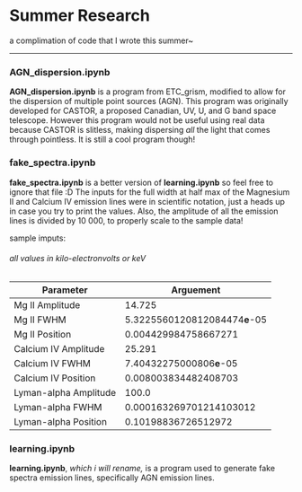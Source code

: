 # Summer Research

a complimation of code that I wrote this summer~
<hr>

### AGN_dispersion.ipynb

<b>AGN_dispersion.ipynb</b> is a program from ETC_grism, modified to allow for the dispersion of multiple point sources (AGN). This program was originally developed for CASTOR, a proposed Canadian, UV, U, and G band space telescope. However this program would not be useful using real data because CASTOR is slitless, making dispersing <i>all</i> the light that comes through pointless. It is still a cool program though!  

### fake_spectra.ipynb

<b>fake_spectra.ipynb</b> is a better version of <b>learning.ipynb</b> so feel free to ignore that file :D
The inputs for the full width at half max of the Magnesium II and Calcium IV emission lines were in scientific notation, just a heads up in case you try to print the values. Also, the amplitude of all the emission lines is divided by 10 000, to properly scale to the sample data!

sample imputs:
###### all values in kilo-electronvolts or keV
| Parameter    | Arguement |
| -------- | ------- |
| Mg II Amplitude | 14.725 |
| Mg II FWHM | 5.3225560120812084474<b>e</b>-05 |
| Mg II Position | 0.004429984758667271|
|Calcium IV Amplitude | 25.291 |
|Calcium IV FWHM | 7.40432275000806<b>e</b>-05|
|Calcium IV Position | 0.008003834482408703 |
|Lyman-alpha Amplitude | 100.0 |
|Lyman-alpha FWHM| 0.000163269701214103012|
|Lyman-alpha Position| 0.10198836726512972|

### learning.ipynb

<b>learning.ipynb</b>, <i>which i will rename,</i>  is a program used to generate fake spectra emission lines, specifically AGN emission lines.


